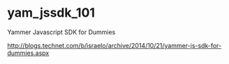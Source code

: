 yam_jssdk_101
=============

Yammer Javascript SDK for Dummies 

http://blogs.technet.com/b/israelo/archive/2014/10/21/yammer-js-sdk-for-dummies.aspx

